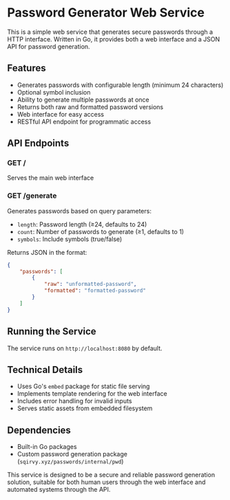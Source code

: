 # Password Generator Web Service

This is a simple web service that generates secure passwords through a HTTP interface. Written in Go, it provides both a web interface and a JSON API for password generation.

## Features

- Generates passwords with configurable length (minimum 24 characters)
- Optional symbol inclusion
- Ability to generate multiple passwords at once
- Returns both raw and formatted password versions
- Web interface for easy access
- RESTful API endpoint for programmatic access

## API Endpoints

### GET /
Serves the main web interface

### GET /generate
Generates passwords based on query parameters:
- `length`: Password length (≥24, defaults to 24)
- `count`: Number of passwords to generate (≥1, defaults to 1)
- `symbols`: Include symbols (true/false)

Returns JSON in the format:
```json
{
    "passwords": [
        {
            "raw": "unformatted-password",
            "formatted": "formatted-password"
        }
    ]
}
```

## Running the Service

The service runs on `http://localhost:8080` by default.

## Technical Details

- Uses Go's `embed` package for static file serving
- Implements template rendering for the web interface
- Includes error handling for invalid inputs
- Serves static assets from embedded filesystem

## Dependencies

- Built-in Go packages
- Custom password generation package (`sqirvy.xyz/passwords/internal/pwd`)

This service is designed to be a secure and reliable password generation solution, suitable for both human users through the web interface and automated systems through the API.
